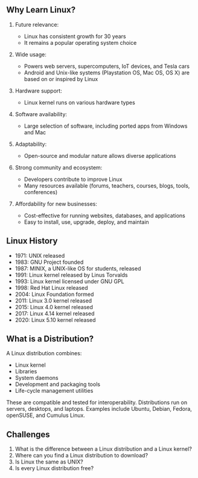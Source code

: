 ## Why Learn Linux?

1. Future relevance:
   - Linux has consistent growth for 30 years
   - It remains a popular operating system choice

2. Wide usage:
   - Powers web servers, supercomputers, IoT devices, and Tesla cars
   - Android and Unix-like systems (Playstation OS, Mac OS, OS X) are based on or inspired by Linux

3. Hardware support:
   - Linux kernel runs on various hardware types

4. Software availability:
   - Large selection of software, including ported apps from Windows and Mac

5. Adaptability:
   - Open-source and modular nature allows diverse applications

6. Strong community and ecosystem:
   - Developers contribute to improve Linux
   - Many resources available (forums, teachers, courses, blogs, tools, conferences)

7. Affordability for new businesses:
   - Cost-effective for running websites, databases, and applications
   - Easy to install, use, upgrade, deploy, and maintain

## Linux History

- 1971: UNIX released
- 1983: GNU Project founded
- 1987: MINIX, a UNIX-like OS for students, released
- 1991: Linux kernel released by Linus Torvalds
- 1993: Linux kernel licensed under GNU GPL
- 1998: Red Hat Linux released
- 2004: Linux Foundation formed
- 2011: Linux 3.0 kernel released
- 2015: Linux 4.0 kernel released
- 2017: Linux 4.14 kernel released
- 2020: Linux 5.10 kernel released

## What is a Distribution?

A Linux distribution combines:
- Linux kernel
- Libraries
- System daemons
- Development and packaging tools
- Life-cycle management utilities

These are compatible and tested for interoperability. Distributions run on servers, desktops, and laptops. Examples include Ubuntu, Debian, Fedora, openSUSE, and Cumulus Linux.

## Challenges

1. What is the difference between a Linux distribution and a Linux kernel?
1. Where can you find a Linux distribution to download?
1. Is Linux the same as UNIX?
1. Is every Linux distribution free?
